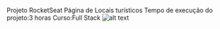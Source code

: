Projeto RocketSeat Página de Locais turísticos
Tempo de execução do projeto:3 horas
Curso:Full Stack
![alt text](image.png)